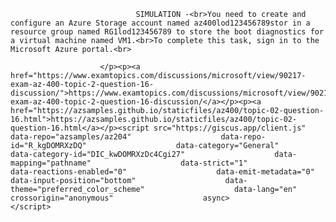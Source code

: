 <p class="card-text">
							
								SIMULATION -<br>You need to create and configure an Azure Storage account named az400lod123456789stor in a resource group named RG1lod123456789 to store the boot diagnostics for a virtual machine named VM1.<br>To complete this task, sign in to the Microsoft Azure portal.<br>
							
						</p><p><a href="https://www.examtopics.com/discussions/microsoft/view/90217-exam-az-400-topic-2-question-16-discussion/">https://www.examtopics.com/discussions/microsoft/view/90217-exam-az-400-topic-2-question-16-discussion/</a></p><p><a href="https://azsamples.github.io/staticfiles/az400/topic-02-question-16.html">https://azsamples.github.io/staticfiles/az400/topic-02-question-16.html</a></p><script src="https://giscus.app/client.js"                    data-repo="azsamples/az204"                    data-repo-id="R_kgDOMRXzDQ"                    data-category="General"                    data-category-id="DIC_kwDOMRXzDc4Cgi27"                    data-mapping="pathname"                    data-strict="1"                    data-reactions-enabled="0"                    data-emit-metadata="0"                    data-input-position="bottom"                    data-theme="preferred_color_scheme"                    data-lang="en"                    crossorigin="anonymous"                    async>                    </script>